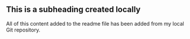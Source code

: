 ## This is a subheading created locally

  All of this content added to the readme file has been added from my local Git repository.
  ```